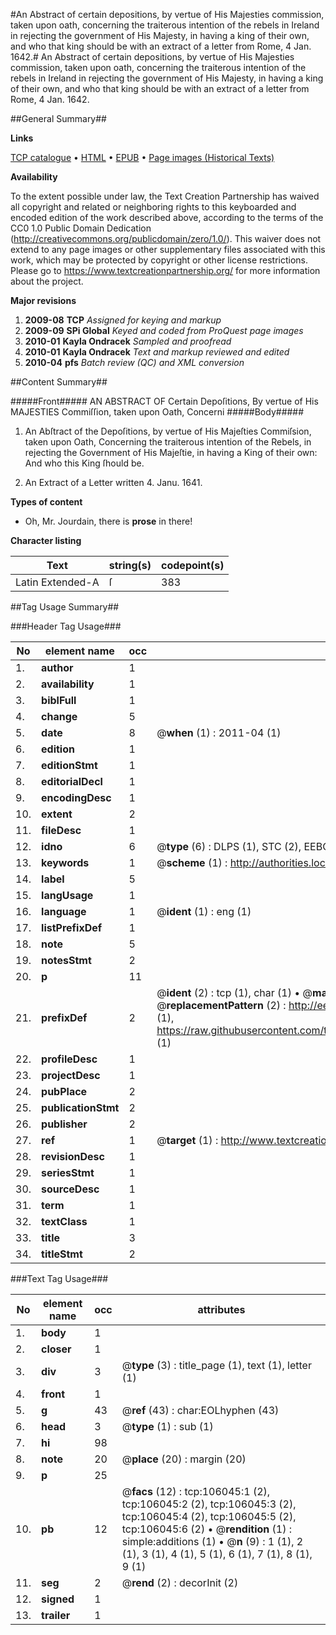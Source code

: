 #An Abstract of certain depositions, by vertue of His Majesties commission, taken upon oath, concerning the traiterous intention of the rebels in Ireland in rejecting the government of His Majesty, in having a king of their own, and who that king should be with an extract of a letter from Rome, 4 Jan. 1642.#
An Abstract of certain depositions, by vertue of His Majesties commission, taken upon oath, concerning the traiterous intention of the rebels in Ireland in rejecting the government of His Majesty, in having a king of their own, and who that king should be with an extract of a letter from Rome, 4 Jan. 1642.

##General Summary##

**Links**

[TCP catalogue](http://www.ota.ox.ac.uk/tcp/)  • 
[HTML](http://tei.it.ox.ac.uk/tcp/Texts-HTML/free/A56/A56316.html)  • 
[EPUB](http://tei.it.ox.ac.uk/tcp/Texts-EPUB/free/A56/A56316.epub) • 
[Page images (Historical Texts)](https://historicaltexts.jisc.ac.uk/eebo-17161896e)

**Availability**

To the extent possible under law, the Text Creation Partnership has waived all copyright and related or neighboring rights to this keyboarded and encoded edition of the work described above, according to the terms of the CC0 1.0 Public Domain Dedication (http://creativecommons.org/publicdomain/zero/1.0/). This waiver does not extend to any page images or other supplementary files associated with this work, which may be protected by copyright or other license restrictions. Please go to https://www.textcreationpartnership.org/ for more information about the project.

**Major revisions**

1. __2009-08__ __TCP__ *Assigned for keying and markup*
1. __2009-09__ __SPi Global__ *Keyed and coded from ProQuest page images*
1. __2010-01__ __Kayla Ondracek__ *Sampled and proofread*
1. __2010-01__ __Kayla Ondracek__ *Text and markup reviewed and edited*
1. __2010-04__ __pfs__ *Batch review (QC) and XML conversion*

##Content Summary##

#####Front#####
AN ABSTRACT OF Certain Depoſitions, By vertue of His MAJESTIES Commiſſion, taken upon Oath, Concerni
#####Body#####

1. An Abſtract of the Depoſitions, by vertue of His Majeſties Commiſsion, taken upon Oath, Concerning the traiterous intention of the Rebels, in rejecting the Government of His Majeſtie, in having a King of their own: And who this King ſhould be.

1. An Extract of a Letter written 4. Janu. 1641.

**Types of content**

  * Oh, Mr. Jourdain, there is **prose** in there!

**Character listing**


|Text|string(s)|codepoint(s)|
|---|---|---|
|Latin Extended-A|ſ|383|

##Tag Usage Summary##

###Header Tag Usage###

|No|element name|occ|attributes|
|---|---|---|---|
|1.|__author__|1||
|2.|__availability__|1||
|3.|__biblFull__|1||
|4.|__change__|5||
|5.|__date__|8| @__when__ (1) : 2011-04 (1)|
|6.|__edition__|1||
|7.|__editionStmt__|1||
|8.|__editorialDecl__|1||
|9.|__encodingDesc__|1||
|10.|__extent__|2||
|11.|__fileDesc__|1||
|12.|__idno__|6| @__type__ (6) : DLPS (1), STC (2), EEBO-CITATION (1), OCLC (1), VID (1)|
|13.|__keywords__|1| @__scheme__ (1) : http://authorities.loc.gov/ (1)|
|14.|__label__|5||
|15.|__langUsage__|1||
|16.|__language__|1| @__ident__ (1) : eng (1)|
|17.|__listPrefixDef__|1||
|18.|__note__|5||
|19.|__notesStmt__|2||
|20.|__p__|11||
|21.|__prefixDef__|2| @__ident__ (2) : tcp (1), char (1)  •  @__matchPattern__ (2) : ([0-9\-]+):([0-9IVX]+) (1), (.+) (1)  •  @__replacementPattern__ (2) : http://eebo.chadwyck.com/downloadtiff?vid=$1&page=$2 (1), https://raw.githubusercontent.com/textcreationpartnership/Texts/master/tcpchars.xml#$1 (1)|
|22.|__profileDesc__|1||
|23.|__projectDesc__|1||
|24.|__pubPlace__|2||
|25.|__publicationStmt__|2||
|26.|__publisher__|2||
|27.|__ref__|1| @__target__ (1) : http://www.textcreationpartnership.org/docs/. (1)|
|28.|__revisionDesc__|1||
|29.|__seriesStmt__|1||
|30.|__sourceDesc__|1||
|31.|__term__|1||
|32.|__textClass__|1||
|33.|__title__|3||
|34.|__titleStmt__|2||


###Text Tag Usage###

|No|element name|occ|attributes|
|---|---|---|---|
|1.|__body__|1||
|2.|__closer__|1||
|3.|__div__|3| @__type__ (3) : title_page (1), text (1), letter (1)|
|4.|__front__|1||
|5.|__g__|43| @__ref__ (43) : char:EOLhyphen (43)|
|6.|__head__|3| @__type__ (1) : sub (1)|
|7.|__hi__|98||
|8.|__note__|20| @__place__ (20) : margin (20)|
|9.|__p__|25||
|10.|__pb__|12| @__facs__ (12) : tcp:106045:1 (2), tcp:106045:2 (2), tcp:106045:3 (2), tcp:106045:4 (2), tcp:106045:5 (2), tcp:106045:6 (2)  •  @__rendition__ (1) : simple:additions (1)  •  @__n__ (9) : 1 (1), 2 (1), 3 (1), 4 (1), 5 (1), 6 (1), 7 (1), 8 (1), 9 (1)|
|11.|__seg__|2| @__rend__ (2) : decorInit (2)|
|12.|__signed__|1||
|13.|__trailer__|1||
